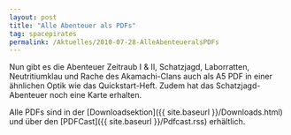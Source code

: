 ```yaml
---
layout: post
title: "Alle Abenteuer als PDFs"
tag: spacepirates
permalink: /Aktuelles/2010-07-28-AlleAbenteueralsPDFs
---
```



Nun gibt es die Abenteuer Zeitraub I &amp; II, Schatzjagd, Laborratten, Neutritiumklau und Rache des Akamachi-Clans auch als A5 PDF in einer ähnlichen Optik wie das Quickstart-Heft. Zudem hat das Schatzjagd-Abenteuer noch eine Karte erhalten.

Alle PDFs sind in der [Downloadsektion]({{ site.baseurl }}/Downloads.html) und über den [PDFCast]({{ site.baseurl }}/Pdfcast.rss) erhältlich.


